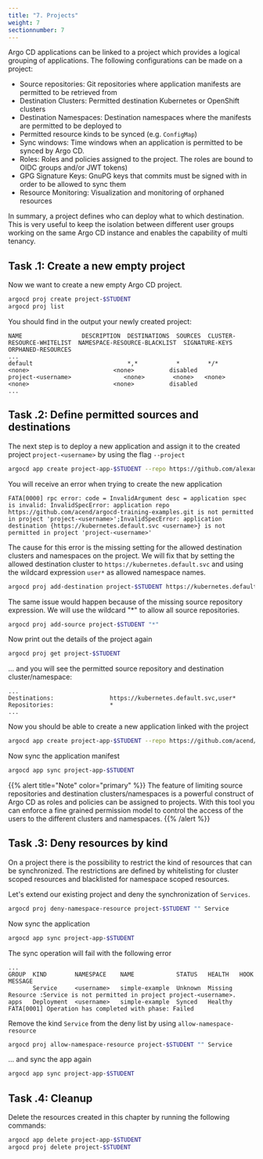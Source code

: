 ```yaml
---
title: "7. Projects"
weight: 7
sectionnumber: 7
---
```


Argo CD applications can be linked to a project which provides a logical grouping of applications. The following configurations can be made on a project:

* Source repositories: Git repositories where application manifests are permitted to be retrieved from
* Destination Clusters: Permitted destination Kubernetes or OpenShift clusters
* Destination Namespaces: Destination namespaces where the manifests are permitted to be deployed to
* Permitted resource kinds to be synced (e.g. `ConfigMap`)
* Sync windows: Time windows when an application is permitted to be synced by Argo CD.
* Roles: Roles and policies assigned to the project. The roles are bound to OIDC groups and/or JWT tokens)
* GPG Signature Keys: GnuPG keys that commits must be signed with in order to be allowed to sync them
* Resource Monitoring: Visualization and monitoring of orphaned resources

In summary, a project defines who can deploy what to which destination. This is very useful to keep the isolation between different user groups working on the same Argo CD instance and enables the capability of multi tenancy.


## Task   .1: Create a new empty project

Now we want to create a new empty Argo CD project.

```bash
argocd proj create project-$STUDENT
argocd proj list
```

You should find in the output your newly created project:

```
NAME                 DESCRIPTION  DESTINATIONS  SOURCES  CLUSTER-RESOURCE-WHITELIST  NAMESPACE-RESOURCE-BLACKLIST  SIGNATURE-KEYS  ORPHANED-RESOURCES
...
default                           *,*           *        */*                         <none>                        <none>          disabled
project-<username>               <none>        <none>   <none>                      <none>                        <none>          disabled
...
```


## Task   .2: Define permitted sources and destinations

The next step is to deploy a new application and assign it to the created project `project-<username>` by using the flag `--project`

```bash
argocd app create project-app-$STUDENT --repo https://github.com/alexandrust88/argocd-training-examples  --path 'example-app' --dest-server https://kubernetes.default.svc --dest-namespace $STUDENT --project project-$STUDENT
```

You will receive an error when trying to create the new application
```
FATA[0000] rpc error: code = InvalidArgument desc = application spec is invalid: InvalidSpecError: application repo https://github.com/acend/argocd-training-examples.git is not permitted in project 'project-<username>';InvalidSpecError: application destination {https://kubernetes.default.svc <username>} is not permitted in project 'project-<username>'
```

The cause for this error is the missing setting for the allowed destination clusters and namespaces on the project. We will fix that by setting the allowed destination cluster to `https://kubernetes.default.svc` and using the wildcard expression `user*` as allowed namespace names.

```bash
argocd proj add-destination project-$STUDENT https://kubernetes.default.svc "user*"
```

The same issue would happen because of the missing source repository expression. We will use the wildcard "*" to allow all source repositories.

```bash
argocd proj add-source project-$STUDENT "*"
```

Now print out the details of the project again

```bash
argocd proj get project-$STUDENT
```

... and you will see the permitted source repository and destination cluster/namespace:

```
...
Destinations:                https://kubernetes.default.svc,user*
Repositories:                *
...
```

Now you should be able to create a new application linked with the project

```bash
argocd app create project-app-$STUDENT --repo https://github.com/acend/argocd-training-examples.git --path 'example-app' --dest-server https://kubernetes.default.svc --dest-namespace $STUDENT --project project-$STUDENT
```

Now sync the application manifest

```bash
argocd app sync project-app-$STUDENT
```

{{% alert title="Note" color="primary" %}}
The feature of limiting source repositories and destination clusters/namespaces is a powerful construct of Argo CD as roles and policies can be assigned to projects. With this tool you can enforce a fine grained permission model to control the access of the users to the different clusters and namespaces.
{{% /alert %}}


## Task   .3: Deny resources by kind

On a project there is the possibility to restrict the kind of resources that can be synchronized. The restrictions are defined by whitelisting for cluster scoped resources and blacklisted for namespace scoped resources.

Let's extend our existing project and deny the synchronization of `Services`.

```bash
argocd proj deny-namespace-resource project-$STUDENT "" Service
```

Now sync the application
```bash
argocd app sync project-app-$STUDENT
```

The sync operation will fail with the following error

```
...
GROUP  KIND        NAMESPACE    NAME            STATUS   HEALTH   HOOK  MESSAGE
       Service     <username>   simple-example  Unknown  Missing        Resource :Service is not permitted in project project-<username>.
apps   Deployment  <username>   simple-example  Synced   Healthy
FATA[0001] Operation has completed with phase: Failed
```

Remove the kind `Service` from the deny list by using `allow-namespace-resource`

```bash
argocd proj allow-namespace-resource project-$STUDENT "" Service
```

... and sync the app again
```bash
argocd app sync project-app-$STUDENT
```


## Task   .4: Cleanup

Delete the resources created in this chapter by running the following commands:

```bash
argocd app delete project-app-$STUDENT
argocd proj delete project-$STUDENT
```
